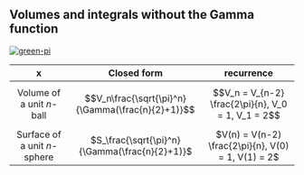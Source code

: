 ## Volumes and integrals without the Gamma function

[![green-pi](https://img.shields.io/badge/Rendered%20with-Green%20Pi-00d5b1?style=flat-square)](https://github.com/nschloe/green-pi?activate&inlineMath=$)

 x        | Closed form   | recurrence
|:-------:|:-------------:|:-----------:|
Volume of a unit $n$-ball | $$V_n\frac{\sqrt{\pi}^n}{\Gamma(\frac{n}{2}+1)}$$ | $$V_n = V_{n-2} \frac{2\pi}{n}, V_0 = 1, V_1 = 2$$
Surface of a unit $n$-sphere | $S_\frac{\sqrt{\pi}^n}{\Gamma(\frac{n}{2}+1)}$ | $V(n) = V(n-2) \frac{2\pi}{n}, V(0) = 1, V(1) = 2$
